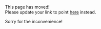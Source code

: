 This page has moved!<br>
Please update your link to point [here](https://github.com/facebookincubator/create-react-app/blob/master/packages/react-scripts/template/README.md) instead.

Sorry for the inconvenience!

